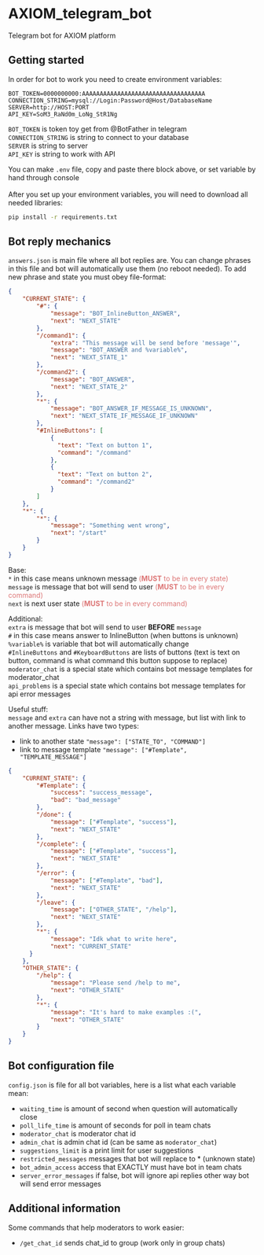 # AXIOM_telegram_bot
Telegram bot for AXIOM platform


## Getting started
In order for bot to work you need to create environment variables:
```.env
BOT_TOKEN=0000000000:AAAAAAAAAAAAAAAAAAAAAAAAAAAAAAAAAAA
CONNECTION_STRING=mysql://Login:Password@Host/DatabaseName
SERVER=http://HOST:PORT
API_KEY=SoM3_RaNd0m_LoNg_StR1Ng
```
``BOT_TOKEN`` is token toy get from @BotFather in telegram<br>
``CONNECTION_STRING`` is string to connect to your database<br>
``SERVER`` is string to server<br>
``API_KEY`` is string to work with API


You can make ``.env`` file, copy and paste there block above, or set variable by hand through console<br>
<br>
After you set up your environment variables, you will need to download all needed libraries:
```bash
pip install -r requirements.txt
```


## Bot reply mechanics
``answers.json`` is main file where all bot replies are. You can
change phrases in this file and bot will automatically use them (no reboot needed).
To add new phrase and state you must obey file-format:
```json
{
    "CURRENT_STATE": {
        "#": {
            "message": "BOT_InlineButton_ANSWER",
            "next": "NEXT_STATE"
        },
        "/command1": {
            "extra": "This message will be send before 'message'",
            "message": "BOT_ANSWER and %variable%",
            "next": "NEXT_STATE_1"
        },
        "/command2": {
            "message": "BOT_ANSWER",
            "next": "NEXT_STATE_2"
        },
        "*": {
            "message": "BOT_ANSWER_IF_MESSAGE_IS_UNKNOWN",
            "next": "NEXT_STATE_IF_MESSAGE_IF_UNKNOWN"
        },
        "#InlineButtons": [
            {
              "text": "Text on button 1",
              "command": "/command"
            },
            {
              "text": "Text on button 2",
              "command": "/command2"
            }
        ]
    },
    "*": {
        "*": {
            "message": "Something went wrong",
            "next": "/start"
        }
    }
}
```
Base:<br>
``*`` in this case means unknown message <span style="color:#DD7777">(**MUST** to be in every state)</span><br>
``message`` is message that bot will send to user <span style="color:#DD7777">(**MUST** to be in every command)</span><br>
``next`` is next user state <span style="color:#DD7777">(**MUST** to be in every command)</span><br>

Additional:<br>
``extra`` is message that bot will send to user **BEFORE** ``message``<br>
``#`` in this case means answer to InlineButton (when buttons is unknown)<br>
``%variable%`` is variable that bot will automatically change<br>
``#InlineButtons`` and ``#KeyboardButtons`` are lists of buttons (text is text on button, command is what command this button suppose to replace) <br> 
``moderator_chat`` is a special state which contains bot message templates for moderator_chat<br>
``api_problems`` is a special state which contains bot message templates for api error messages<br>

Useful stuff:<br>
``message`` and ``extra`` can have not a string with message, but list with link to another message.
Links have two types:
- link to another state ``"message": ["STATE_TO", "COMMAND"]``
- link to message template ``"message": ["#Template", "TEMPLATE_MESSAGE"]``
```json
{
    "CURRENT_STATE": {
        "#Template": {
            "success": "success_message",
            "bad": "bad_message"
        },
        "/done": {
            "message": ["#Template", "success"],
            "next": "NEXT_STATE"
        },
        "/complete": {
            "message": ["#Template", "success"],
            "next": "NEXT_STATE"
        },
        "/error": {
            "message": ["#Template", "bad"],
            "next": "NEXT_STATE"
        },
        "/leave": {
            "message": ["OTHER_STATE", "/help"],
            "next": "NEXT_STATE"
        },
        "*": {
            "message": "Idk what to write here",
            "next": "CURRENT_STATE"
      }
    },
    "OTHER_STATE": {
        "/help": {
            "message": "Please send /help to me",
            "next": "OTHER_STATE"
        },
        "*": {
            "message": "It's hard to make examples :(",
            "next": "OTHER_STATE"
        }
    }
}
```


## Bot configuration file
``config.json`` is file for all bot variables, here is a list what 
each variable mean:
- ``waiting_time`` is amount of second when question will automatically close
- ``poll_life_time`` is amount of seconds for poll in team chats
- ``moderator_chat`` is moderator chat id
- ``admin_chat`` is admin chat id (can be same as ``moderator_chat``)
- ``suggestions_limit`` is a print limit for user suggestions
- ``restricted_messages`` messages that bot will replace to * (unknown state)
- ``bot_admin_access`` access that EXACTLY must have bot in team chats
- ``server_error_messages`` if false, bot will ignore api replies other way bot will send error messages


## Additional information
Some commands that help moderators to work easier:
- ``/get_chat_id`` sends chat_id to group (work only in group chats)


